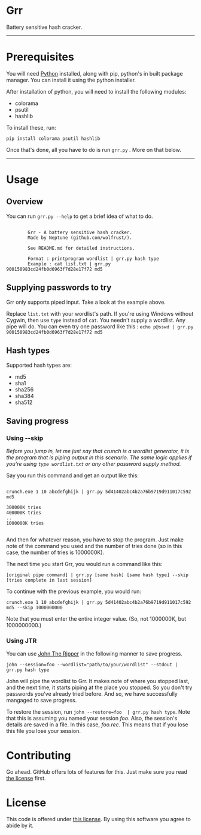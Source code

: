 # Grr
Battery sensitive hash cracker.

---

# Prerequisites

You will need <a href='https://www.python.org/'>Python</a> installed, along with pip, python's in built package manager. You can install it using the python installer.

After installation of python, you will need to install the following modules:

  - colorama
  - psutil
  - hashlib

To install these, run:

``` pip install colorama psutil hashlib ```


Once that's done, all you have to do is run ```grr.py``` . More on that below.

---

# Usage

## Overview

You can run ```grr.py --help``` to get a brief idea of what to do.

```

        Grr - A battery sensitive hash cracker.
        Made by Neptune (github.com/wolfrust/).

        See README.md for detailed instructions.

        Format : printprogram wordlist | grr.py hash type
        Example : cat list.txt | grr.py 900150983cd24fb0d6963f7d28e17f72 md5

```

## Supplying passwords to try

Grr only supports piped input. Take a look at the example above.

Replace `list.txt` with your wordlist's path. If you're using Windows without Cygwin, then use `type` instead of `cat`.
You needn't supply a wordlist. Any pipe will do. You can even try one password like this : ``` echo p@sswd | grr.py 900150983cd24fb0d6963f7d28e17f72 md5 ```


## Hash types

Supported hash types are:

  - md5
  - sha1
  - sha256
  - sha384
  - sha512


## Saving progress

### Using --skip

*Before you jump in, let me just say that crunch is a wordlist generator, it is the program that is piping output in this scenario. The same logic applies if you're using `type wordlist.txt` or any other password supply method.*

Say you run this command and get an output like this:

```

crunch.exe 1 10 abcdefghijk | grr.py 5d41402abc4b2a76b9719d911017c592 md5

300000K tries
400000K tries
..
1000000K tries


```

And then for whatever reason, you have to stop the program. Just make note of the command you used and the number of tries done (so in this case, the number of tries is 1000000K).

The next time you start Grr, you would run a command like this:

``` [original pipe command] | grr.py [same hash] [same hash type] --skip [tries complete in last session] ```

To continue with the previous example, you would run:

``` crunch.exe 1 10 abcdefghijk | grr.py 5d41402abc4b2a76b9719d911017c592 md5 --skip 1000000000 ```

Note that you must enter the entire integer value. (So, not 1000000K, but 1000000000.)

### Using JTR

You can use <a href='http://www.openwall.com/john/'>John The Ripper</a> in the following manner to save progress.

``` john --session=foo --wordlist="path/to/your/wordlist" --stdout | grr.py hash type ```

John will pipe the wordlist to Grr. It makes note of where you stopped last, and the next time, it starts piping at the place you stopped. So you don't try passwords you've already tried before. And so, we have successfully mangaged to save progress.

To restore the session, run ``` john --restore=foo  | grr.py hash type ```. Note that this is assuming you named your session *foo*. Also, the session's details are saved in a file. In this case, *foo.rec*. This means that if you lose this file you lose your session.


# Contributing

Go ahead. GitHub offers lots of features for this. Just make sure you read <a href='https://github.com/Mate0xz/Grr/blob/main/LICENSE'>the license</a> first.


# License

This code is offered under <a href='https://github.com/Mate0xz/Grr/blob/main/LICENSE'>this license</a>. By using this software you agree to abide by it.
